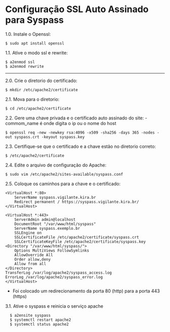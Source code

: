 # Configuração SSL Auto Assinado para Syspass

1.0. Instale o Openssl:

    $ sudo apt install openssl

1.1. Ative o modo ssl e rewrite:

    $ a2enmod ssl
    $ a2enmod rewrite

---

2.0. Crie o diretorio do certificado:

    $ mkdir /etc/apache2/certificate

2.1. Mova para o diretorio:

    $ cd /etc/apache2/certificate

2.2. Gere uma chave privada e o certificado auto assinado do site:
    - commom_name é onde digita o ip ou o nome do host 
    
    $ openssl req -new -newkey rsa:4096 -x509 -sha256 -days 365 -nodes -out syspass.crt -keyout syspass.key

2.3. Certifique-se que o certificado e a chave estão no diretorio correto:

    $ /etc/apache2/certificate

2.4. Edite o arquivo de configuração do Apache:

    $ sudo vim /etc/apache2/sites-available/syspass.conf
    
2.5. Coloque os caminhos para a chave e o certificado:

    <VirtualHost *:80>
        ServerName syspass.vigilante.kira.br
        Redirect permanent / https://syspass.vigilante.kira.br/
    </VirtualHost>

    <VirtualHost *:443>
        ServerAdmin admin@localhost
        DocumentRoot "/var/www/html/syspass"
        ServerName syspass.exemplo.br
        SSLEngine on
        SSLCertificateFile /etc/apache2/certificate/syspass.crt
        SSLCertificateKeyFile /etc/apache2/certificate/syspass.key
    <Directory "/var/www/html/syspass/">
        Options MultiViews FollowSymlinks
        AllowOverride All
        Order allow,deny
        Allow from all
    </Directory>
    TransferLog /var/log/apache2/syspass_access.log
    ErrorLog /var/log/apache2/syspass_error.log
    </VirtualHost>

- Foi colocado um redirecionamento da porta 80 (http) para a porta 443 (https)

3.1. Ative o syspass e reinicia o serviço apache

      $ a2ensite syspass
      $ systemctl restart apache2
      $ systemctl status apache2















 
